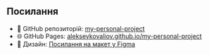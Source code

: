 ## Посилання

- 🔗 GitHub репозиторій: [my-personal-project](https://github.com/AlekseyKovaliov/my-personal-project)
- 🌐 GitHub Pages: [alekseykovaliov.github.io/my-personal-project](http://alekseykovaliov.github.io/my-personal-project/)
- 🎨 Дизайн: [Посилання на макет у Figma]([https://...](https://www.figma.com/design/vTVZmlN6RrATHiOsGUaQPK/AlcheMist.?node-id=0-1&t=jCJQhRXkn0KgphM1-1))
